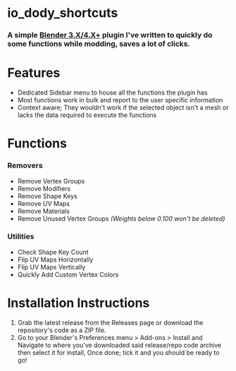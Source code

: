 # io_dody_shortcuts
### A simple [Blender 3.X/4.X+](https://blender.org) plugin I've written to quickly do some functions while modding, saves a lot of clicks.

# Features
- Dedicated Sidebar menu to house all the functions the plugin has
- Most functions work in bulk and report to the user specific information
- Context aware; They wouldn't work if the selected object isn't a mesh or lacks the data required to execute the functions

# Functions
### Removers
- Remove Vertex Groups
- Remove Modifiers
- Remove Shape Keys
- Remove UV Maps
- Remove Materials
- Remove Unused Vertex Groups *(Weights below 0.100 won't be deleted)*

### Utilities
- Check Shape Key Count
- Flip UV Maps Horizontally
- Flip UV Maps Vertically
- Quickly Add Custom Vertex Colors

# Installation Instructions
1. Grab the latest release from the Releases page or download the repository's code as a ZIP file.
2. Go to your Blender's Preferences menu > Add-ons > Install and Navigate to where you've downloaded said release/repo code archive then select it for install, Once done; tick it and you should be ready to go!
